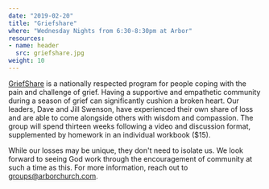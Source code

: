 ```yaml
---
date: "2019-02-20"
title: "Griefshare"
where: "Wednesday Nights from 6:30-8:30pm at Arbor"
resources:
- name: header
  src: griefshare.jpg
weight: 10
---
```



[GriefShare](https://www.griefshare.org/) is a nationally respected program for people coping with the pain and challenge of grief. Having a supportive and empathetic community during a season of grief can significantly cushion a broken heart. Our leaders, Dave and Jill Swenson, have experienced their own share of loss and are able to come alongside others with wisdom and compassion.  The group will spend thirteen weeks following a video and discussion format, supplemented by homework in an individual workbook ($15). 

While our losses may be unique, they don't need to isolate us. We look forward to seeing God work through the encouragement of community at such a time as this. For more information, reach out to <groups@arborchurch.com>.


